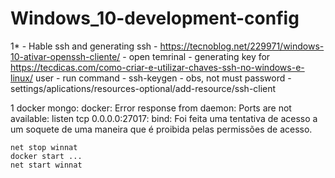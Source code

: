 # Windows_10-development-config

1* - Hable ssh and generating ssh
     - https://tecnoblog.net/229971/windows-10-ativar-openssh-cliente/
     - open temrinal
     - generating key for https://tecdicas.com/como-criar-e-utilizar-chaves-ssh-no-windows-e-linux/ user
     - run command
     - ssh-keygen
     - obs, not must password
     - settings/aplications/resources-optional/add-resource/ssh-client

1 docker mongo:
docker: Error response from daemon: Ports are not available: listen tcp 0.0.0.0:27017: bind: Foi feita uma tentativa de acesso a um soquete de uma maneira que é proibida pelas permissões de acesso.
```
net stop winnat
docker start ...
net start winnat
```
